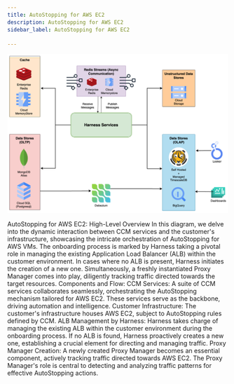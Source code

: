 ```yaml
---
title: AutoStopping for AWS EC2 
description: AutoStopping for AWS EC2 
sidebar_label: AutoStopping for AWS EC2 

---
```


![](./static/harness_saas_data_architecture.png)


AutoStopping for AWS EC2: High-Level Overview
In this diagram, we delve into the dynamic interaction between CCM services and the customer's infrastructure, showcasing the intricate orchestration of AutoStopping for AWS VMs. The onboarding process is marked by Harness taking a pivotal role in managing the existing Application Load Balancer (ALB) within the customer environment. In cases where no ALB is present, Harness initiates the creation of a new one. Simultaneously, a freshly instantiated Proxy Manager comes into play, diligently tracking traffic directed towards the target resources.
Components and Flow:
CCM Services:
A suite of CCM services collaborates seamlessly, orchestrating the AutoStopping mechanism tailored for AWS EC2. These services serve as the backbone, driving automation and intelligence.
Customer Infrastructure:
The customer's infrastructure houses AWS EC2, subject to AutoStopping rules defined by CCM.
ALB Management by Harness:
Harness takes charge of managing the existing ALB within the customer environment during the onboarding process.
If no ALB is found, Harness proactively creates a new one, establishing a crucial element for directing and managing traffic.
Proxy Manager Creation:
A newly created Proxy Manager becomes an essential component, actively tracking traffic directed towards AWS EC2.
The Proxy Manager's role is central to detecting and analyzing traffic patterns for effective AutoStopping actions.




